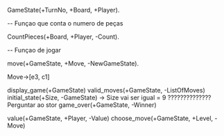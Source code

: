 GameState(+TurnNo, +Board, +Player). 

-- Funçao que conta o numero de peças

CountPieces(+Board, +Player, -Count).

-- Funçao de jogar

move(+GameState, +Move, -NewGameState).

Move->[e3, c1]

display_game(+GameState)
valid_moves(+GameState, -ListOfMoves)
initial_state(+Size, -GameState) -> Size vai ser igual = 9 ?????????????? Perguntar ao stor
game_over(+GameState, -Winner)

value(+GameState, +Player, -Value)
choose_move(+GameState, +Level, -Move)